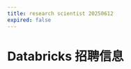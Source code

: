 ```yaml
---
title: research scientist 20250612
expired: false
---
```


# Databricks 招聘信息

<JobPostingTable job-posting-json-path="databricks/data/research-scientist-20250612.json" />

